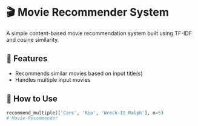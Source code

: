 # 🎬 Movie Recommender System

A simple content-based movie recommendation system built using TF-IDF and cosine similarity.

## 📌 Features
- Recommends similar movies based on input title(s)
- Handles multiple input movies

## 🚀 How to Use

```python
recommend_multiple(['Cars', 'Rio', 'Wreck-It Ralph'], n=5)
# Movie-Recommender
